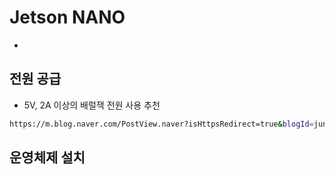 # Jetson NANO

- 


## 전원 공급

- 5V, 2A 이상의 배럴잭 전원 사용 추천
```bash 
https://m.blog.naver.com/PostView.naver?isHttpsRedirect=true&blogId=junghoon5000&logNo=221701091923
```

## 운영체제 설치

